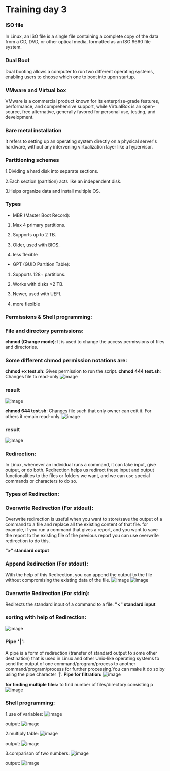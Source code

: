 # Training day 3

### ISO file
In Linux, an ISO file is a single file containing a complete copy of the data from a CD, DVD, or other optical media, formatted as an ISO 9660 file system. 

### Dual Boot
Dual booting allows a computer to run two different operating systems, enabling users to choose which one to boot into upon startup.

### VMware and Virtual box
VMware is a commercial product known for its enterprise-grade features, performance, and comprehensive support, while VirtualBox is an open-source, free alternative, generally favored for personal use, testing, and development. 

### Bare metal installation
It refers to setting up an operating system directly on a physical server's hardware, without any intervening virtualization layer like a hypervisor.

### Partitioning schemes
1.Dividing a hard disk into separate sections.

2.Each section (partition) acts like an independent disk.

3.Helps organize data and install multiple OS.

### Types
- MBR (Master Boot Record):

1. Max 4 primary partitions.

2. Supports up to 2 TB.

3. Older, used with BIOS.

4. less flexible

- GPT (GUID Partition Table):

 1. Supports 128+ partitions.

 2. Works with disks >2 TB.

 3. Newer, used with UEFI.

 4. more flexible

### Permissions & Shell programming:
### File and directory permissions:

**chmod (Change mode)**: It is used to change the access permissions of files and directories.

### Some different chmod permission notations are:
**chmod +x test.sh**: Gives permission to run the script.
**chmod 444 test.sh**: Changes file to read-only
![image](https://github.com/user-attachments/assets/75fe6c43-31e1-4dc7-b20e-24970039ffbf)

### result
![image](https://github.com/user-attachments/assets/b1102f24-e2b5-49e7-ba42-4624b40367ad)


**chmod 644 test.sh**: Changes file such that only owner can edit it. For others it remain read-only.
![image](https://github.com/user-attachments/assets/18c8aa08-6611-430a-84b3-deeb307c9488)



### result
![image](https://github.com/user-attachments/assets/60bad556-a1a9-4ec2-8eb9-c2c689ae4c95)


### Redirection:
In Linux, whenever an individual runs a command, it can take input, give output, or do both. Redirection helps us redirect these input and output functionalities to the files or folders we want, and we can use special commands or characters to do so.

### Types of Redirection:

### Overwrite Redirection (For stdout):
Overwrite redirection is useful when you want to store/save the output of a command to a file and replace all the existing content of that file. for example, if you run a command that gives a report, and you want to save the report to the existing file of the previous report you can use overwrite redirection to do this. 

**">" standard output**


### Append Redirection (For stdout): 
With the help of this Redirection, you can append the output to the file without compromising the existing data of the file.
![image](https://github.com/user-attachments/assets/6c03f723-615b-48c4-b843-2df66bc906de)
![image](https://github.com/user-attachments/assets/1543d4f1-6a42-4fae-aa2d-93e603271aae)



### Overwrite Redirection (For stdin):
Redirects the standard input of a command to a file.
**"<" standard input**


### sorting with help of Redirection:
![image](https://github.com/user-attachments/assets/4b4384aa-1975-4945-ae77-be411d2442f3)


### Pipe '|':
A pipe is a form of redirection (transfer of standard output to some other destination) that is used in Linux and other Unix-like operating systems to send the output of one command/program/process to another command/program/process for further processing.You can make it do so by using the pipe character '|'. 
**Pipe for filtration:**
![image](https://github.com/user-attachments/assets/3f2db4f6-0432-420b-b3f3-9e99242f2d33)


**for finding multiple files:**
to find number of files/directory consisting p
![image](https://github.com/user-attachments/assets/17b7abd9-9516-49fa-883c-b8e680021439)




### Shell programming:
1.use of variables:
![image](https://github.com/user-attachments/assets/c6ed06be-0a47-4d65-8267-33436d9f8604)


output:
![image](https://github.com/user-attachments/assets/aef78e87-5464-458a-98f6-c4489b6f09bc)



2.multiply table:
![image](https://github.com/user-attachments/assets/9495dccb-f5d0-468c-a412-5731a1f0c447)



output:
![image](https://github.com/user-attachments/assets/a44d6734-c8d6-4d62-b4f0-ba1e658acbd3)


3.comparison of two numbers:
![image](https://github.com/user-attachments/assets/3beddb41-6150-4e46-904b-66839f4e786f)



output:
![image](https://github.com/user-attachments/assets/4d69105e-01e0-4fba-8543-c10495a7a6eb)

